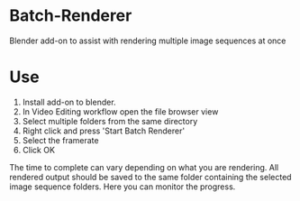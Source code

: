 # Batch-Renderer
Blender add-on to assist with rendering multiple image sequences at once

# Use
1. Install add-on to blender.
2. In Video Editing workflow open the file browser view
3. Select multiple folders from the same directory
4. Right click and press 'Start Batch Renderer'
5. Select the framerate
6. Click OK

The time to complete can vary depending on what you are rendering. All rendered output should be saved to the same folder containing the selected image sequence folders. 
Here you can monitor the progress. 
